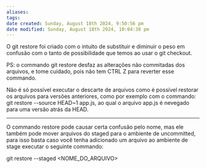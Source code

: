 ```yaml
---
aliases: 
tags: 
date created: Sunday, August 18th 2024, 9:50:56 pm
date modified: Sunday, August 18th 2024, 10:04:38 pm
---
```

O git restore foi criado com o intuito de substituir e diminuir o peso em confusão com o tanto de possibilidade que temos ao usar o git checkout.

PS: o commando git restore desfaz as alterações não commitadas dos arquivos, e tome cuidado, pois não tem CTRL Z para reverter esse commando.

Não é só possível executar o descarte de arquivos como é possível restorar os arquivos para versões anteriores, como por exemplo com o commando: git restore --source HEAD~1 app.js, ao qual o arquivo app.js é nevegado para uma versão atrás da HEAD.

---

O commando restore pode causar certa confusão pelo nome, mas ele também pode mover arquivos do staged para o ambiente de uncommitted, para isso basta caso você tenha adicionado um arquivo ao ambiente de stage executar o seguinte commando:

git restore --staged <NOME_DO_ARQUIVO>